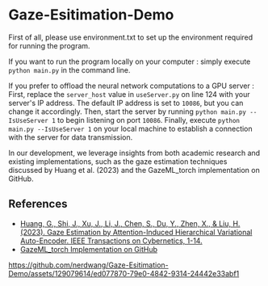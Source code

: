# Gaze-Esitimation-Demo
First of all, please use environment.txt to set up the environment required for running the program.

If you want to run the program locally on your computer : simply execute `python main.py` in the command line. 

If you prefer to offload the neural network computations to a GPU server : 
First, replace the `server_host` value in `useServer.py` on line 124 with your server's IP address. The default IP address is set to `10086`, but you can change it accordingly. 
Then, start the server by running `python main.py --IsUseServer 1` to begin listening on port `10086`. 
Finally, execute `python main.py --IsUseServer 1` on your local machine to establish a connection with the server for data transmission.

In our development, we leverage insights from both academic research and existing implementations, such as the gaze estimation techniques discussed by Huang et al. (2023) and the GazeML_torch implementation on GitHub.

## References

- [Huang, G., Shi, J., Xu, J., Li, J., Chen, S., Du, Y., Zhen, X., & Liu, H. (2023). Gaze Estimation by Attention-Induced Hierarchical Variational Auto-Encoder. IEEE Transactions on Cybernetics, 1-14.](https://doi.org/10.1109/TCYB.2023.3312392)
- [GazeML_torch Implementation on GitHub](https://github.com/J094/GazeML_torch)




https://github.com/nerdwang/Gaze-Esitimation-Demo/assets/129079614/ed077870-79e0-4842-9314-24442e33abf1

